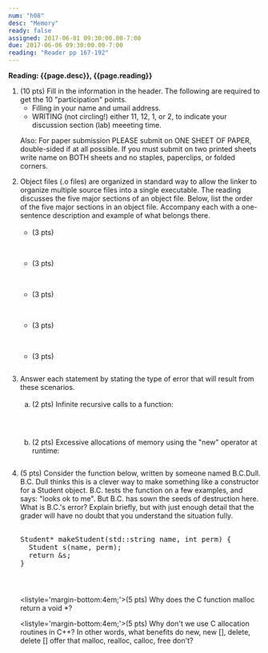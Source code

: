 ```yaml
---
num: "h08"
desc: "Memory"
ready: false
assigned: 2017-06-01 09:30:00.00-7:00
due: 2017-06-06 09:30:00.00-7:00
reading: "Reader pp 167-192"
---
```

 
 <div style='display:none'>
https://ucsb-cs32-s17.github.io/hwk/h08/
</div>

<b>Reading: {{page.desc}},  {{page.reading}}</b>
 
<ol start="1">

<li>(10 pts) Fill in the information in the header. The following are required to get the 10 "participation" points.
    <ul>
    <li>Filling in your name and umail address.<br /></li>
    <li>WRITING (not circling!) either 11, 12, 1, or 2, to indicate your discussion section (lab) meeeting time.<br /></li>
    </ul>
    <p>Also: For paper submission PLEASE submit on ONE SHEET OF PAPER, double-sided if at all possible. If you must submit  on two printed sheets write name on BOTH sheets and no staples, paperclips, or folded corners.<br />
    </p>
 </li> 


 <li>Object files (.o files) are organized in standard way to allow the linker to organize multiple source files into a single executable. The reading discusses the five major sections of an object file. Below, list the order of the five major sections in an object file. Accompany each with a one-sentence description and example of what belongs there. 
  <ul>
    <li style='margin-bottom:1em;'>(3 pts)</li>
    
    <li style='margin-bottom:1em;'>(3 pts)</li>
    
    <li style='margin-bottom:2em;'>(3 pts)</li>
    
    <li style='margin-bottom:2em;'>(3 pts)</li>
    
    <li style='margin-bottom:2em;'>(3 pts)</li>
  </ul>
  </li>

 <li>Answer each statement by stating the type of error that will result from these scenarios. 
  <ol type='a'>
    <li style='margin-bottom:2em;'>(2 pts) Infinite recursive calls to a function:</li>
    
    <li style='margin-bottom:2em;'>(2 pts) Excessive allocations of memory using the "new" operator at runtime:</li>
  </ol>
  </li>

 <div class="pagebreak"></div>

<li style='margin-bottom:4em;'>(5 pts) Consider the function below, written by someone named B.C.Dull. B.C. Dull thinks this is a clever way to make something like a constructor for a Student object. B.C. tests the function on a few examples, and says: "looks ok to me". But B.C. has sown the seeds of destruction here. What is B.C.'s error? Explain briefly, but with just enough detail that the grader will have no doubt that you understand the situation fully.<br /><br />
  
<pre>
Student* makeStudent(std::string name, int perm) {
  Student s(name, perm);
  return &s;
}
</pre>
  
  
  </li>
  
  <listyle='margin-bottom:4em;'>(5 pts) Why does the C function malloc return a void *?</li>
  
  <listyle='margin-bottom:4em;'>(5 pts) Why don't we use C allocation routines in C++? In other words, what benefits do new, new [], delete, delete [] offer that malloc, realloc, calloc, free don't? 
  </li>


</ol>
